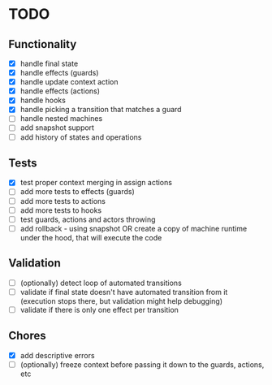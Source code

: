 # TODO

## Functionality

- [x] handle final state
- [x] handle effects (guards)
- [x] handle update context action
- [x] handle effects (actions)
- [x] handle hooks
- [x] handle picking a transition that matches a guard
- [ ] handle nested machines
- [ ] add snapshot support
- [ ] add history of states and operations

## Tests

- [x] test proper context merging in assign actions
- [ ] add more tests to effects (guards)
- [ ] add more tests to actions
- [ ] add more tests to hooks
- [ ] test guards, actions and actors throwing
- [ ] add rollback - using snapshot OR create a copy of machine runtime under the hood, that will execute the code

## Validation

- [ ] (optionally) detect loop of automated transitions
- [ ] validate if final state doesn't have automated transition from it (execution stops there, but validation might help debugging) 
- [ ] validate if there is only one effect per transition

## Chores

- [x] add descriptive errors
- [ ] (optionally) freeze context before passing it down to the guards, actions, etc
